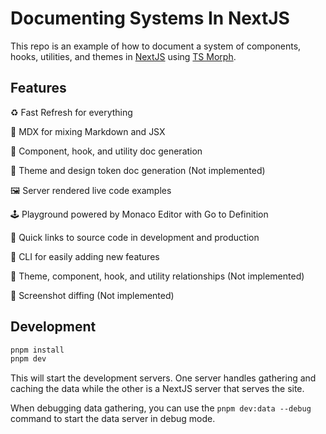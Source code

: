 # Documenting Systems In NextJS

This repo is an example of how to document a system of components, hooks, utilities, and themes in [NextJS](https://nextjs.org/) using [TS Morph](https://ts-morph.com/).

## Features

♻️ Fast Refresh for everything

📝 MDX for mixing Markdown and JSX

🤖 Component, hook, and utility doc generation

🎨 Theme and design token doc generation (Not implemented)

🖼 Server rendered live code examples

🕹 Playground powered by Monaco Editor with Go to Definition

🐇 Quick links to source code in development and production

🌈 CLI for easily adding new features

🔀 Theme, component, hook, and utility relationships (Not implemented)

📸 Screenshot diffing (Not implemented)

## Development

```bash
pnpm install
pnpm dev
```

This will start the development servers. One server handles gathering and caching the data while the other is a NextJS server that serves the site.

When debugging data gathering, you can use the `pnpm dev:data --debug` command to start the data server in debug mode.
